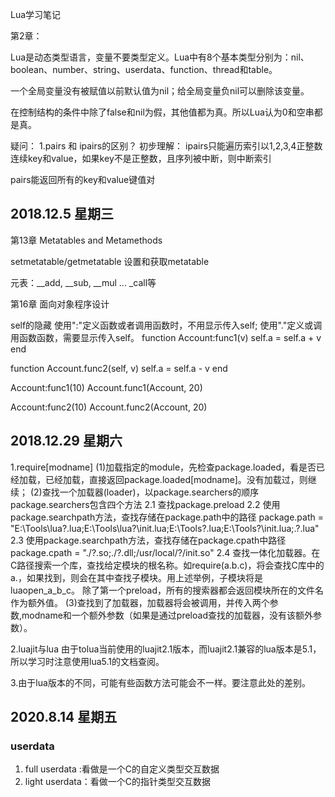 Lua学习笔记

第2章：

Lua是动态类型语言，变量不要类型定义。Lua中有8个基本类型分别为：nil、boolean、number、string、userdata、function、thread和table。

一个全局变量没有被赋值以前默认值为nil；给全局变量负nil可以删除该变量。

在控制结构的条件中除了false和nil为假，其他值都为真。所以Lua认为0和空串都是真。




疑问：
1.pairs 和 ipairs的区别？
初步理解： ipairs只能遍历索引以1,2,3,4正整数连续key和value，如果key不是正整数，且序列被中断，则中断索引

pairs能返回所有的key和value键值对


## **2018.12.5  星期三**

第13章 Metatables and Metamethods

setmetatable/getmetatable 设置和获取metatable

元表：__add, __sub, __mul ... _call等


第16章 面向对象程序设计

self的隐藏
使用":"定义函数或者调用函数时，不用显示传入self;
使用"."定义或调用函数函数，需要显示传入self。
function Account:func1(v)
	self.a = self.a + v
end

function Account.func2(self, v)
	self.a = self.a - v
end

Account:func1(10)
Account.func1(Account, 20)

Account:func2(10)
Account.func2(Account, 20)




## **2018.12.29  星期六**

1.require[modname]
(1)加载指定的module，先检查package.loaded，看是否已经加载，已经加载，直接返回package.loaded[modname]。没有加载过，则继续；
(2)查找一个加载器(loader)，以package.searchers的顺序
	package.searchers包含四个方法
	2.1 查找package.preload
	2.2 使用package.searchpath方法，查找存储在package.path中的路径
	package.path = "E:\Tools\lua\?.lua;E:\Tools\lua\?\init.lua;E:\Tools\?.lua;E:\Tools\?\init.lua;.\?.lua"
	2.3 使用package.searchpath方法，查找存储在package.cpath中路径
	package.cpath =  "./?.so;./?.dll;/usr/local/?/init.so"
	2.4 查找一体化加载器。在C路径搜索一个库，查找给定模块的根名称。如require(a.b.c)，将会查找C库中的a.，如果找到，则会在其中查找子模块。用上述举例，子模块将是luaopen_a_b_c。
	除了第一个preload，所有的搜索器都会返回模块所在的文件名作为额外值。
(3)查找到了加载器，加载器将会被调用，并传入两个参数,modname和一个额外参数（如果是通过preload查找的加载器，没有该额外参数）。


2.luajit与lua
由于tolua当前使用的luajit2.1版本，而luajit2.1兼容的lua版本是5.1，所以学习时注意使用lua5.1的文档查阅。

3.由于lua版本的不同，可能有些函数方法可能会不一样。要注意此处的差别。


## 2020.8.14 星期五
### userdata
1. full userdata :看做是一个C的自定义类型交互数据
2. light userdata：看做一个C的指针类型交互数据